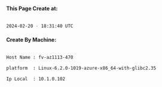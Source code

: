 
   
#### This Page Create at:

```bash

2024-02-20 - 18:31:40 UTC

```

#### Create By Machine:

```bash

Host Name : fv-az1113-470

platform  : Linux-6.2.0-1019-azure-x86_64-with-glibc2.35

Ip Local  : 10.1.0.102

```

